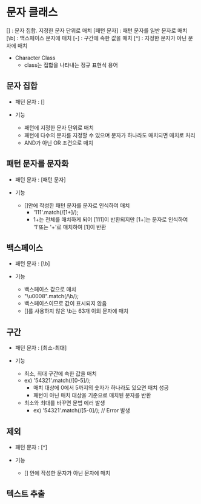 # 문자 클래스

[] : 문자 집합. 지정한 문자 단위로 매치
[패턴 문자] : 패턴 문자를 일반 문자로 매치
[\b] : 백스페이스 문자에 매치
[-] : 구간에 속한 값을 매치
[^] : 지정한 문자가 아닌 문자에 매치

* Character Class
  * class는 집합을 나타내는 정규 표현식 용어

## 문자 집합

* 패턴 문자 : []

* 기능
  * 패턴에 지정한 문자 단위로 매치
  * 패턴에 다수의 문자를 지정할 수 있으며 문자가 하나라도 매치되면 매치로 처리
  * AND가 아닌 OR 조건으로 매치

## 패턴 문자를 문자화

* 패턴 문자 : [패턴 문자]

* 기능
  * []안에 작성한 패턴 문자를 문자로 인식하여 매치
    * '111'.match(/[1+]/);
    * 1+는 전체를 매치하게 되어 [111]이 반환되지만 [1+]는 문자로 인식하여 '1'또는 '+'로 매치하여 [1]이 반환

## 백스페이스

* 패턴 문자 : [\b]

* 기능
  * 백스페이스 값으로 매치
  * "\u0008".match(/\b/);
  * 백스페이스이므로 값이 표시되지 않음
  * []를 사용하지 않은 \b는 63개 이외 문자에 매치

## 구간

* 패턴 문자 : [최소-최대]

* 기능
  * 최소, 최대 구간에 속한 값을 매치
  * ex) '54321'.match(/[0-5]/);
    * 매치 대상에 0에서 5까지의 숫자가 하나라도 있으면 매치 성공
    * 패턴이 아닌 매치 대상을 기준으로 매치된 문자를 반환
  * 최소와 최대를 바꾸면 문법 에러 발생
    * ex) '54321'.match(/[5-0]/); // Error 발생

## 제외

* 패턴 문자 : [^]

* 기능
  * [] 안에 작성한 문자가 아닌 문자에 매치

## 텍스트 추출
